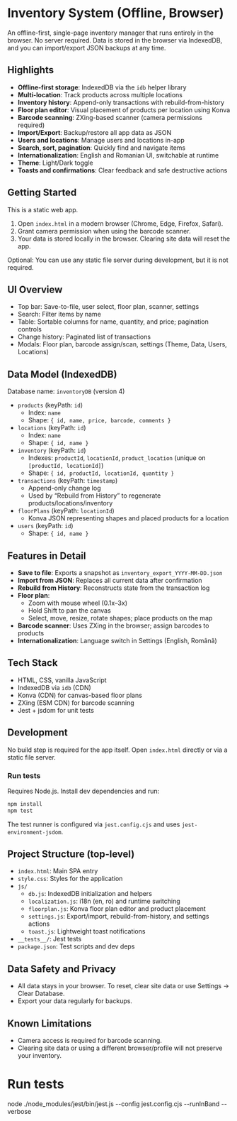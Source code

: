
# Inventory System (Offline, Browser)

An offline-first, single-page inventory manager that runs entirely in the browser. No server required. Data is stored in the browser via IndexedDB, and you can import/export JSON backups at any time.

## Highlights

- **Offline-first storage**: IndexedDB via the `idb` helper library
- **Multi-location**: Track products across multiple locations
- **Inventory history**: Append-only transactions with rebuild-from-history
- **Floor plan editor**: Visual placement of products per location using Konva
- **Barcode scanning**: ZXing-based scanner (camera permissions required)
- **Import/Export**: Backup/restore all app data as JSON
- **Users and locations**: Manage users and locations in-app
- **Search, sort, pagination**: Quickly find and navigate items
- **Internationalization**: English and Romanian UI, switchable at runtime
- **Theme**: Light/Dark toggle
- **Toasts and confirmations**: Clear feedback and safe destructive actions

## Getting Started

This is a static web app.

1. Open `index.html` in a modern browser (Chrome, Edge, Firefox, Safari).
2. Grant camera permission when using the barcode scanner.
3. Your data is stored locally in the browser. Clearing site data will reset the app.

Optional: You can use any static file server during development, but it is not required.

## UI Overview

- Top bar: Save-to-file, user select, floor plan, scanner, settings
- Search: Filter items by name
- Table: Sortable columns for name, quantity, and price; pagination controls
- Change history: Paginated list of transactions
- Modals: Floor plan, barcode assign/scan, settings (Theme, Data, Users, Locations)

## Data Model (IndexedDB)

Database name: `inventoryDB` (version 4)

- `products` (keyPath: `id`)
  - Index: `name`
  - Shape: `{ id, name, price, barcode, comments }`
- `locations` (keyPath: `id`)
  - Index: `name`
  - Shape: `{ id, name }`
- `inventory` (keyPath: `id`)
  - Indexes: `productId`, `locationId`, `product_location` (unique on `[productId, locationId]`)
  - Shape: `{ id, productId, locationId, quantity }`
- `transactions` (keyPath: `timestamp`)
  - Append-only change log
  - Used by “Rebuild from History” to regenerate products/locations/inventory
- `floorPlans` (keyPath: `locationId`)
  - Konva JSON representing shapes and placed products for a location
- `users` (keyPath: `id`)
  - Shape: `{ id, name }`

## Features in Detail

- **Save to file**: Exports a snapshot as `inventory_export_YYYY-MM-DD.json`
- **Import from JSON**: Replaces all current data after confirmation
- **Rebuild from History**: Reconstructs state from the transaction log
- **Floor plan**:
  - Zoom with mouse wheel (0.1x–3x)
  - Hold Shift to pan the canvas
  - Select, move, resize, rotate shapes; place products on the map
- **Barcode scanner**: Uses ZXing in the browser; assign barcodes to products
- **Internationalization**: Language switch in Settings (English, Română)

## Tech Stack

- HTML, CSS, vanilla JavaScript
- IndexedDB via `idb` (CDN)
- Konva (CDN) for canvas-based floor plans
- ZXing (ESM CDN) for barcode scanning
- Jest + jsdom for unit tests

## Development

No build step is required for the app itself. Open `index.html` directly or via a static file server.

### Run tests

Requires Node.js. Install dev dependencies and run:

```bash
npm install
npm test
```

The test runner is configured via `jest.config.cjs` and uses `jest-environment-jsdom`.

## Project Structure (top-level)

- `index.html`: Main SPA entry
- `style.css`: Styles for the application
- `js/`
  - `db.js`: IndexedDB initialization and helpers
  - `localization.js`: i18n (en, ro) and runtime switching
  - `floorplan.js`: Konva floor plan editor and product placement
  - `settings.js`: Export/import, rebuild-from-history, and settings actions
  - `toast.js`: Lightweight toast notifications
- `__tests__/`: Jest tests
- `package.json`: Test scripts and dev deps

## Data Safety and Privacy

- All data stays in your browser. To reset, clear site data or use Settings → Clear Database.
- Export your data regularly for backups.

## Known Limitations

- Camera access is required for barcode scanning.
- Clearing site data or using a different browser/profile will not preserve your inventory.

# Run tests
node ./node_modules/jest/bin/jest.js --config jest.config.cjs --runInBand --verbose
